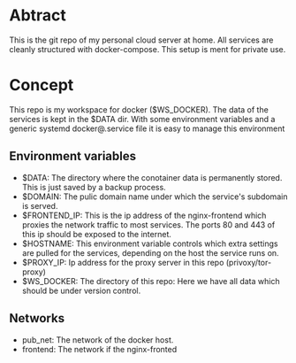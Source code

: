# Abtract

This is the git repo of my personal cloud server at home. All services are cleanly structured with docker-compose. This setup is ment for private use.

# Concept

This repo is my workspace for docker ($WS_DOCKER). The data of the services is kept in the $DATA dir. With some environment variables and a generic systemd docker@.service file it is easy to manage this environment

## Environment variables

- $DATA: The directory where the conotainer data is permanently stored. This is just saved by a backup process.
- $DOMAIN: The pulic domain name under which the service's subdomain is served.
- $FRONTEND_IP: This is the ip address of the nginx-frontend which proxies the network traffic to most services. The ports 80 and 443 of this ip should be exposed to the internet.
- $HOSTNAME: This environment variable controls which extra settings are pulled for the services, depending on the host the service runs on.
- $PROXY_IP: Ip address for the proxy server in this repo (privoxy/tor-proxy)
- $WS_DOCKER: The directory of this repo: Here we have all data which should be under version control.

## Networks

- pub_net: The network of the docker host. 
- frontend: The network if the nginx-fronted


